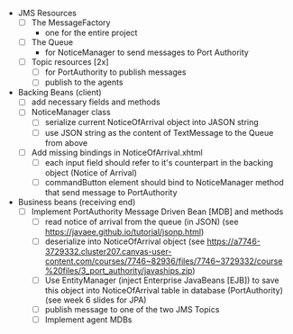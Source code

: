 - JMS Resources
    - [ ] The MessageFactory
        - one for the entire project
    - [ ] The Queue
        - for NoticeManager to send messages to Port Authority 
    - [ ] Topic resources [2x]
        - [ ] for PortAuthority to publish messages
        - [ ] publish to the agents
- Backing Beans (client)
    - [ ] add necessary fields and methods
    - [ ] NoticeManager class
        - [ ] serialize current NoticeOfArrival object into JASON string
        - [ ] use JSON string as the content of TextMessage to the Queue from above
    - [ ] Add missing bindings in NoticeOfArrival.xhtml
        - [ ] each input field should refer to it's counterpart in the backing object (Notice of Arrival)
        - [ ] commandButton element should bind to NoticeManager method that send message to PortAuthority
- Business beans (receiving end)
    - [ ] Implement PortAuthority Message Driven Bean [MDB] and methods
        - [ ] read notice of arrival from the queue (in JSON) (see https://javaee.github.io/tutorial/jsonp.html)
        - [ ] deserialize into NoticeOfArrival object (see https://a7746-3729332.cluster207.canvas-user-content.com/courses/7746~82936/files/7746~3729332/course%20files/3_port_authority/javaships.zip)
        - [ ] Use EntityManager (inject Enterprise JavaBeans [EJB]) to save this object into NoticeOfArrival table in database (PortAuthority) (see week 6 slides for JPA)
        - [ ] publish message to one of the two JMS Topics
        - [ ] Implement agent MDBs